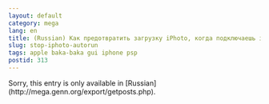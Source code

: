 ```yaml
---
layout: default
category: mega
lang: en
title: (Russian) Как предотвратить загрузку iPhoto, когда подключаешь iPhone, iPod, PSP или фотоаппарат
slug: stop-iphoto-autorun
tags: apple baka-baka gui iphone psp 
postid: 313
---
```

<p>Sorry, this entry is only available in [Russian](http://mega.genn.org/export/getposts.php).</p>
